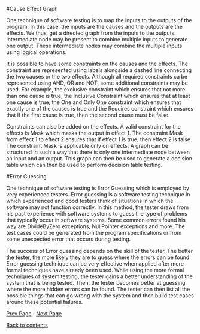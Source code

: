 #Cause Effect Graph

One technique of software testing is to map the inputs to the outputs of the program. In this case, the inputs are the causes and the outputs are the effects. We thus, get a directed graph from the inputs to the outputs. Intermediate node may be present to combine multiple inputs to generate one output. These intermediate nodes may combine the multiple inputs using logical operations.

It is possible to have some constraints on the causes and the effects. The constraint are represented using labels alongside a dashed line connecting the two causes or the two effects. Although all required constraints ca be represented using AND, OR and NOT, some additional constraints may be used. For example, the exclusive constraint which ensures that not more than one cause is true; the Inclusive Constraint which ensures that at least one cause is true; the One and Only One constraint which ensures that exactly one of the causes is true and the Requires constraint which ensures that if the first cause is true, then the second cause must be false.

Constraints can also be added on the effects. A valid constraint for the effects is Mask which masks the output in effect 1. The constraint Mask from effect 1 to effect 2 ensures that if effect 1 is true, then effect 2 is false. The constraint Mask is applicable only on effects. A graph can be structured in such a way that there is only one intermediate node between an input and an output. This graph can then be used to generate a decision table which can then be used to perform decision table testing.


#Error Guessing

One technique of software testing is Error Guessing which is employed by very experienced testers. Error guessing is a software testing technique in which experienced and good testers think of situations in which the software may not function correctly. In this method, the tester draws from his past experience with software systems to guess the type of problems that typically occur in software systems. Some common errors found his way are DivideByZero exceptions, NullPointer exceptions and more. The test cases could be generated from the program specifications or from some unexpected error that occurs during testing.

The success of Error guessing depends on the skill of the tester. The better the tester, the more likely they are to guess where the errors can be found. Error guessing technique can be very effective when applied after more formal techniques have already been used. While using the more formal techniques of system testing, the tester gains a better understanding of the system that is being tested. Then, the tester becomes better at guessing where the more hidden errors can be found. The tester can then list all the possible things that can go wrong with the system and then build test cases around these potential failures.


[Prev Page](https://github.com/Krithika-Balan2290/Software-Testing-Techniques/blob/master/Docs/boundary.md) | [Next Page](https://github.com/Krithika-Balan2290/Software-Testing-Techniques/blob/master/Docs/graybox.md)
 
 [Back to contents](https://github.com/Krithika-Balan2290/Software-Testing-Techniques/blob/master/Index.md)

